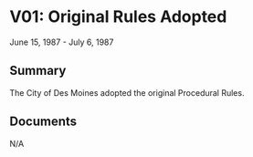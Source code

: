 # V01: Original Rules Adopted

June 15, 1987 - July 6, 1987

## Summary

The City of Des Moines adopted the original Procedural Rules.

## Documents

N/A
